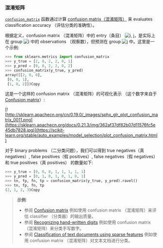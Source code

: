### 混淆矩阵

[`confusion_matrix`](https://scikit-learn.org/stable/modules/generated/sklearn.metrics.confusion_matrix.html#sklearn.metrics.confusion_matrix) 函数通过计算 [confusion matrix（混淆矩阵）](https://en.wikipedia.org/wiki/Confusion_matrix) 来 evaluates classification accuracy （评估分类的准确性）。

根据定义，confusion matrix （混淆矩阵）中的 entry（条目） ![i, j](https://sklearn.apachecn.org/docs/0.21.3/img/c63f13d52ac4f65cde6e5dfd9e941562.jpg)，是实际上在 group ![i](https://sklearn.apachecn.org/docs/0.21.3/img/43e13b580daefe5ba754b790dfbd216c.jpg) 中的 observations （观察数），但预测在 group ![j](https://sklearn.apachecn.org/docs/0.21.3/img/7b215f2882ce8aaa33a97e43ad626314.jpg) 中。这里是一个示例:

```py
>>> from sklearn.metrics import confusion_matrix
>>> y_true = [2, 0, 2, 2, 0, 1]
>>> y_pred = [0, 0, 2, 2, 0, 2]
>>> confusion_matrix(y_true, y_pred)
array([[2, 0, 0],
 [0, 0, 1],
 [1, 0, 2]])Copy
```

这是一个这样的 confusion matrix （混淆矩阵）的可视化表示 （这个数字来自于 [Confusion matrix](https://scikit-learn.org/stable/auto_examples/model_selection/plot_confusion_matrix.html#sphx-glr-auto-examples-model-selection-plot-confusion-matrix-py)）:

[![http://sklearn.apachecn.org/cn/0.19.0/_images/sphx_glr_plot_confusion_matrix_0011.png](https://sklearn.apachecn.org/docs/0.21.3/img/362af37df82b07d11576fc5e45db7828.jpg)](https://scikit-learn.org/stable/auto_examples/model_selection/plot_confusion_matrix.html)

对于 binary problems （二分类问题），我们可以得到 true negatives（真 negatives）, false positives（假 positives）, false negatives（假 negatives） 和 true positives（真 positives） 的数量如下:

```py
>>> y_true = [0, 0, 0, 1, 1, 1, 1, 1]
>>> y_pred = [0, 1, 0, 1, 0, 1, 0, 1]
>>> tn, fp, fn, tp = confusion_matrix(y_true, y_pred).ravel()
>>> tn, fp, fn, tp
(2, 1, 2, 3)Copy
```

> **示例**:
>
> - 参阅 [Confusion matrix](https://scikit-learn.org/stable/auto_examples/model_selection/plot_confusion_matrix.html#sphx-glr-auto-examples-model-selection-plot-confusion-matrix-py) 例如使用 confusion matrix （混淆矩阵）来评估 classifier （分类器）的输出质量。
> - 参阅 [Recognizing hand-written digits](https://scikit-learn.org/stable/auto_examples/classification/plot_digits_classification.html#sphx-glr-auto-examples-classification-plot-digits-classification-py) 例如使用 confusion matrix （混淆矩阵）来分类手写数字。
> - 参阅 [Classification of text documents using sparse features](https://scikit-learn.org/stable/auto_examples/text/document_classification_20newsgroups.html#sphx-glr-auto-examples-text-document-classification-20newsgroups-py) 例如使用 confusion matrix （混淆矩阵）对文本文档进行分类。